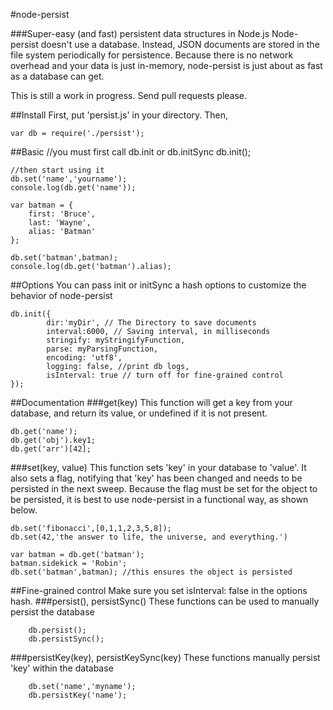 #node-persist

###Super-easy (and fast) persistent data structures in Node.js
Node-persist doesn't use a database. Instead, JSON documents are stored in the file system periodically for persistence. Because there is no network overhead and your data is just in-memory, node-persist is just about as fast as a database can get.

This is still a work in progress. Send pull requests please.

##Install
First, put 'persist.js' in your directory. Then,

	var db = require('./persist');

##Basic
	//you must first call db.init or db.initSync
	db.init();
	
	//then start using it
	db.set('name','yourname');
	console.log(db.get('name'));
	
	var batman = {
		first: 'Bruce',
		last: 'Wayne',
		alias: 'Batman'
	};
	
	db.set('batman',batman);
	console.log(db.get('batman').alias);
	
##Options
You can pass init or initSync a hash options to customize the behavior of node-persist
	
	db.init({
			dir:'myDir', // The Directory to save documents
			interval:6000, // Saving interval, in milliseconds
			stringify: myStringifyFunction,
			parse: myParsingFunction,
			encoding: 'utf8',
			logging: false, //print db logs,
			isInterval: true // turn off for fine-grained control
	});
	
##Documentation
###get(key)
This function will get a key from your database, and return its value, or undefined if it is not present.
	
	db.get('name');
	db.get('obj').key1;
	db.get('arr')[42];


###set(key, value)
This function sets 'key' in your database to 'value'. It also sets a flag, notifying that 'key' has been changed and needs to be persisted in the next sweep. Because the flag must be set for the object to be persisted, it is best to use node-persist in a functional way, as shown below.

	db.set('fibonacci',[0,1,1,2,3,5,8]);
	db.set(42,'the answer to life, the universe, and everything.')
	
	var batman = db.get('batman');
	batman.sidekick = 'Robin';
	db.set('batman',batman); //this ensures the object is persisted
	
	
##Fine-grained control
Make sure you set isInterval: false in the options hash.
###persist(), persistSync()
These functions can be used to manually persist the database

		db.persist();
		db.persistSync();


###persistKey(key), persistKeySync(key)
These functions manually persist 'key' within the database

		db.set('name','myname');
		db.persistKey('name'); 
	

